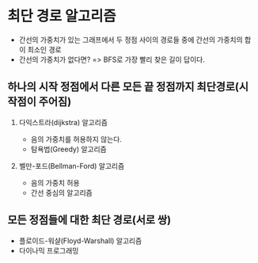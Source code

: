 # 최단 경로 알고리즘

- 간선의 가중치가 있는 그래프에서 두 정점 사이의 경로들 중에 간선의 가중치의 합이 최소인 경로
- 간선의 가중치가 없다면? => BFS로 가장 빨리 찾은 길이 답이다.

## 하나의 시작 정점에서 다른 모든 끝 정점까지 최단경로(시작점이 주어짐)

1. 다익스트라(dijkstra) 알고리즘

   - 음의 가중치를 허용하지 않는다.
   - 탐욕법(Greedy) 알고리즘

2. 벨만-포드(Bellman-Ford) 알고리즘
   - 음의 가중치 허용
   - 간선 중심의 알고리즘

## 모든 정점들에 대한 최단 경로(서로 쌍)

- 플로이드-워샬(Floyd-Warshall) 알고리즘
- 다이나믹 프로그래밍

